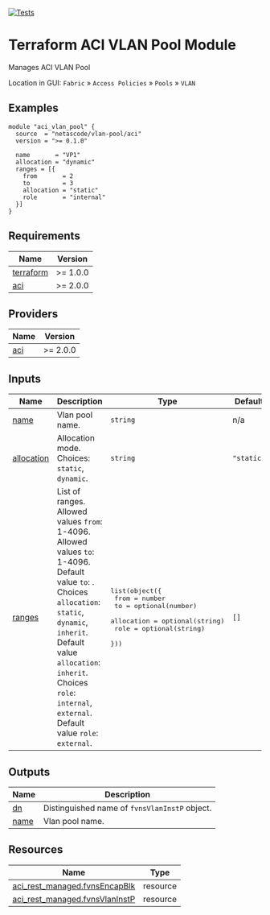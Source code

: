 <!-- BEGIN_TF_DOCS -->
[![Tests](https://github.com/netascode/terraform-aci-vlan-pool/actions/workflows/test.yml/badge.svg)](https://github.com/netascode/terraform-aci-vlan-pool/actions/workflows/test.yml)

# Terraform ACI VLAN Pool Module

Manages ACI VLAN Pool

Location in GUI:
`Fabric` » `Access Policies` » `Pools` » `VLAN`

## Examples

```hcl
module "aci_vlan_pool" {
  source  = "netascode/vlan-pool/aci"
  version = ">= 0.1.0"

  name       = "VP1"
  allocation = "dynamic"
  ranges = [{
    from       = 2
    to         = 3
    allocation = "static"
    role       = "internal"
  }]
}
```

## Requirements

| Name | Version |
|------|---------|
| <a name="requirement_terraform"></a> [terraform](#requirement\_terraform) | >= 1.0.0 |
| <a name="requirement_aci"></a> [aci](#requirement\_aci) | >= 2.0.0 |

## Providers

| Name | Version |
|------|---------|
| <a name="provider_aci"></a> [aci](#provider\_aci) | >= 2.0.0 |

## Inputs

| Name | Description | Type | Default | Required |
|------|-------------|------|---------|:--------:|
| <a name="input_name"></a> [name](#input\_name) | Vlan pool name. | `string` | n/a | yes |
| <a name="input_allocation"></a> [allocation](#input\_allocation) | Allocation mode. Choices: `static`, `dynamic`. | `string` | `"static"` | no |
| <a name="input_ranges"></a> [ranges](#input\_ranges) | List of ranges. Allowed values `from`: 1-4096. Allowed values `to`: 1-4096. Default value `to`: <from>. Choices `allocation`: `static`, `dynamic`, `inherit`. Default value `allocation`: `inherit`. Choices `role`: `internal`, `external`. Default value `role`: `external`. | <pre>list(object({<br>    from       = number<br>    to         = optional(number)<br>    allocation = optional(string)<br>    role       = optional(string)<br>  }))</pre> | `[]` | no |

## Outputs

| Name | Description |
|------|-------------|
| <a name="output_dn"></a> [dn](#output\_dn) | Distinguished name of `fvnsVlanInstP` object. |
| <a name="output_name"></a> [name](#output\_name) | Vlan pool name. |

## Resources

| Name | Type |
|------|------|
| [aci_rest_managed.fvnsEncapBlk](https://registry.terraform.io/providers/CiscoDevNet/aci/latest/docs/resources/rest_managed) | resource |
| [aci_rest_managed.fvnsVlanInstP](https://registry.terraform.io/providers/CiscoDevNet/aci/latest/docs/resources/rest_managed) | resource |
<!-- END_TF_DOCS -->
